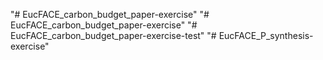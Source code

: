 "# EucFACE_carbon_budget_paper-exercise" 
"# EucFACE_carbon_budget_paper-exercise" 
"# EucFACE_carbon_budget_paper-exercise-test" 
"# EucFACE_P_synthesis-exercise" 
